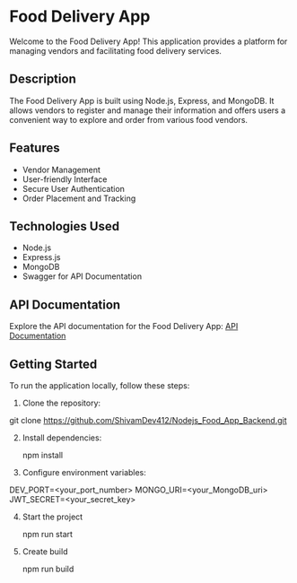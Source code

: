 # Food Delivery App

Welcome to the Food Delivery App! This application provides a platform for managing vendors and facilitating food delivery services.

## Description

The Food Delivery App is built using Node.js, Express, and MongoDB. It allows vendors to register and manage their information and offers users a convenient way to explore and order from various food vendors.

## Features

- Vendor Management
- User-friendly Interface
- Secure User Authentication
- Order Placement and Tracking

## Technologies Used

- Node.js
- Express.js
- MongoDB
- Swagger for API Documentation

## API Documentation

Explore the API documentation for the Food Delivery App: [API Documentation](https://food-app-y9ra.onrender.com/api-docs/)


## Getting Started

To run the application locally, follow these steps:

1. Clone the repository:

  git clone https://github.com/ShivamDev412/Nodejs_Food_App_Backend.git

2. Install dependencies:

   npm install

3. Configure environment variables:
 
 DEV_PORT=<your_port_number>
 MONGO_URI=<your_MongoDB_uri>
 JWT_SECRET=<your_secret_key>

4. Start the project
 
   npm run start

5. Create build

   npm run build
   

